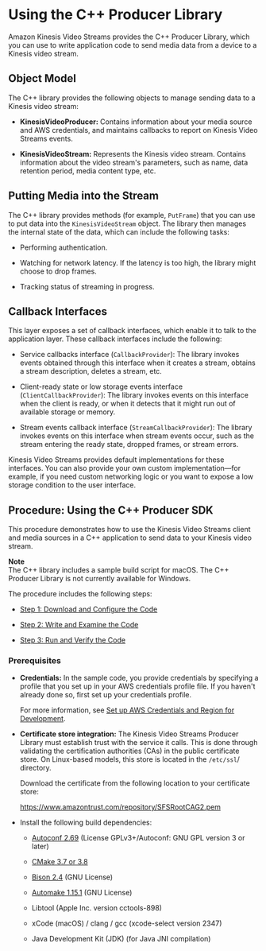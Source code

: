 # Using the C\+\+ Producer Library<a name="producer-sdk-cpp"></a>

Amazon Kinesis Video Streams provides the C\+\+ Producer Library, which you can use to write application code to send media data from a device to a Kinesis video stream\. 

## Object Model<a name="producer-sdk-cpp-objectmodel"></a>

The C\+\+ library provides the following objects to manage sending data to a Kinesis video stream:

+ **KinesisVideoProducer:** Contains information about your media source and AWS credentials, and maintains callbacks to report on Kinesis Video Streams events\.

+ **KinesisVideoStream:** Represents the Kinesis video stream\. Contains information about the video stream's parameters, such as name, data retention period, media content type, etc\.

## Putting Media into the Stream<a name="producer-sdk-cpp-putframe"></a>

The C\+\+ library provides methods \(for example, `PutFrame`\) that you can use to put data into the `KinesisVideoStream` object\. The library then manages the internal state of the data, which can include the following tasks: 

+ Performing authentication\.

+ Watching for network latency\. If the latency is too high, the library might choose to drop frames\.

+ Tracking status of streaming in progress\.

## Callback Interfaces<a name="producer-sdk-cpp-callbacks"></a>

This layer exposes a set of callback interfaces, which enable it to talk to the application layer\. These callback interfaces include the following:

+ Service callbacks interface \(`CallbackProvider`\): The library invokes events obtained through this interface when it creates a stream, obtains a stream description, deletes a stream, etc\.

+ Client\-ready state or low storage events interface \(`ClientCallbackProvider`\): The library invokes events on this interface when the client is ready, or when it detects that it might run out of available storage or memory\.

+ Stream events callback interface \(`StreamCallbackProvider`\): The library invokes events on this interface when stream events occur, such as the stream entering the ready state, dropped frames, or stream errors\.

Kinesis Video Streams provides default implementations for these interfaces\. You can also provide your own custom implementation—for example, if you need custom networking logic or you want to expose a low storage condition to the user interface\.

## Procedure: Using the C\+\+ Producer SDK<a name="producer-sdk-cpp-using"></a>

This procedure demonstrates how to use the Kinesis Video Streams client and media sources in a C\+\+ application to send data to your Kinesis video stream\.

**Note**  
The C\+\+ library includes a sample build script for macOS\. The C\+\+ Producer Library is not currently available for Windows\.

The procedure includes the following steps:

+ [Step 1: Download and Configure the Code](http://docs.aws.amazon.com/kinesisvideostreams/latest/dg/producersdk-cpp-download.html)

+ [Step 2: Write and Examine the Code](http://docs.aws.amazon.com/kinesisvideostreams/latest/dg/producersdk-cpp-write.html)

+ [Step 3: Run and Verify the Code](http://docs.aws.amazon.com/kinesisvideostreams/latest/dg/producersdk-cpp-test.html)

### Prerequisites<a name="producer-sdk-cpp-prerequisites"></a>

+ **Credentials:** In the sample code, you provide credentials by specifying a profile that you set up in your AWS credentials profile file\. If you haven't already done so, first set up your credentials profile\. 

  For more information, see [Set up AWS Credentials and Region for Development](http://docs.aws.amazon.com/sdk-for-java/v1/developer-guide/setup-credentials.html)\.

+ **Certificate store integration:** The Kinesis Video Streams Producer Library must establish trust with the service it calls\. This is done through validating the certification authorities \(CAs\) in the public certificate store\. On Linux\-based models, this store is located in the `/etc/ssl`/ directory\. 

  Download the certificate from the following location to your certificate store:

  [https://www\.amazontrust\.com/repository/SFSRootCAG2\.pem](https://www.amazontrust.com/repository/SFSRootCAG2.pem)

+ Install the following build dependencies:

  + [Autoconf 2\.69](http://www.gnu.org/software/autoconf/autoconf.html) \(License GPLv3\+/Autoconf: GNU GPL version 3 or later\) 

  + [CMake 3\.7 or 3\.8](https://cmake.org/)

  + [Bison 2\.4](https://www.gnu.org/software/bison/) \(GNU License\)

  + [Automake 1\.15\.1](https://www.gnu.org/software/automake/) \(GNU License\)

  + Libtool \(Apple Inc\. version cctools\-898\)

  + xCode \(macOS\) / clang / gcc \(xcode\-select version 2347\)

  + Java Development Kit \(JDK\) \(for Java JNI compilation\)